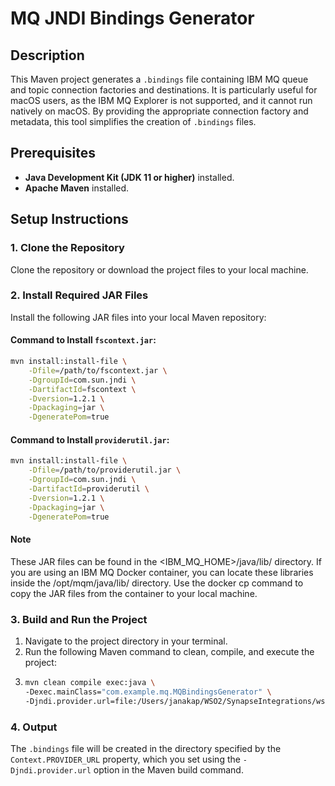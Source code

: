 # MQ JNDI Bindings Generator

## Description
This Maven project generates a `.bindings` file containing IBM MQ queue and topic connection factories and destinations. 
It is particularly useful for macOS users, as the IBM MQ Explorer is not supported, 
and it cannot run natively on macOS. By providing the appropriate connection factory and metadata, 
this tool simplifies the creation of `.bindings` files. 

## Prerequisites
- **Java Development Kit (JDK 11 or higher)** installed.
- **Apache Maven** installed.

## Setup Instructions

### 1. Clone the Repository
Clone the repository or download the project files to your local machine.

### 2. Install Required JAR Files
Install the following JAR files into your local Maven repository:

#### Command to Install `fscontext.jar`:
```bash
mvn install:install-file \
    -Dfile=/path/to/fscontext.jar \
    -DgroupId=com.sun.jndi \
    -DartifactId=fscontext \
    -Dversion=1.2.1 \
    -Dpackaging=jar \
    -DgeneratePom=true 
```
#### Command to Install `providerutil.jar`:
```bash
mvn install:install-file \
    -Dfile=/path/to/providerutil.jar \
    -DgroupId=com.sun.jndi \
    -DartifactId=providerutil \
    -Dversion=1.2.1 \
    -Dpackaging=jar \
    -DgeneratePom=true
```
#### Note
These JAR files can be found in the <IBM_MQ_HOME>/java/lib/ directory.
If you are using an IBM MQ Docker container, you can locate these libraries inside the /opt/mqm/java/lib/ directory. 
Use the docker cp command to copy the JAR files from the container to your local machine.

### 3. Build and Run the Project
   1. Navigate to the project directory in your terminal.
   2. Run the following Maven command to clean, compile, and execute the project:
   3. ```bash 
      mvn clean compile exec:java \
      -Dexec.mainClass="com.example.mq.MQBindingsGenerator" \
      -Djndi.provider.url=file:/Users/janakap/WSO2/SynapseIntegrations/wso2mi-4.2.0/conf/jndidirectory
      ```

### 4. Output
The `.bindings` file will be created in the directory specified by the `Context.PROVIDER_URL` property, 
which you set using the `-Djndi.provider.url` option in the Maven build command.

